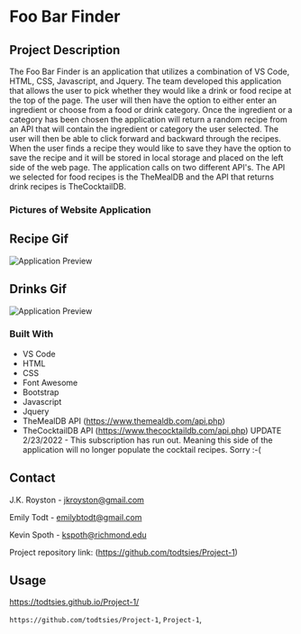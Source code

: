 # Foo Bar Finder

## Project Description

The Foo Bar Finder is an application that utilizes a combination of VS Code, HTML, CSS, Javascript, and Jquery. The team developed this application that allows the user to pick whether they would like a drink or food recipe at the top of the page. The user will then have the option to either enter an ingredient or choose from a food or drink category. Once the ingredient or a category has been chosen the application will return a random recipe from an API that will contain the ingredient or category the user selected. The user will then be able to click forward and backward through the recipes. When the user finds a recipe they would like to save they have the option to save the recipe and it will be stored in local storage and placed on the left side of the web page. The application calls on two different API's. The API we selected for food recipes is the TheMealDB and the API that returns drink recipes is TheCocktailDB.

### Pictures of Website Application

## Recipe Gif

![Application Preview](assets/Images/recipe-side-demo.gif)

## Drinks Gif

![Application Preview](assets/Images/drink-side-demo.gif)

### Built With

- VS Code
- HTML
- CSS
- Font Awesome
- Bootstrap
- Javascript
- Jquery
- TheMealDB API (https://www.themealdb.com/api.php)
- TheCocktailDB API (https://www.thecocktaildb.com/api.php) UPDATE 2/23/2022 - This subscription has run out. Meaning this side of the application will no longer populate the cocktail recipes. Sorry :-(

<!-- CONTACT -->

## Contact

J.K. Royston - jkroyston@gmail.com

Emily Todt - emilybtodt@gmail.com

Kevin Spoth - kspoth@richmond.edu

Project repository link: (https://github.com/todtsies/Project-1)

## Usage

https://todtsies.github.io/Project-1/

`https://github.com/todtsies/Project-1`, `Project-1`,
